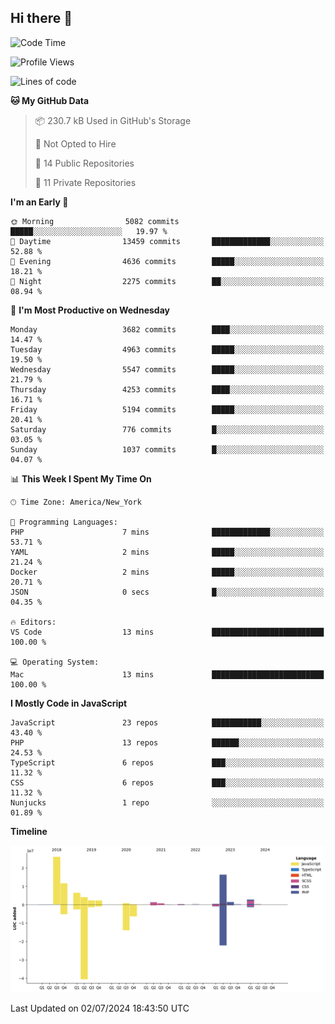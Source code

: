## Hi there 👋

<!--START_SECTION:waka-->
![Code Time](http://img.shields.io/badge/Code%20Time-235%20hrs%2024%20mins-blue)

![Profile Views](http://img.shields.io/badge/Profile%20Views-0-blue)

![Lines of code](https://img.shields.io/badge/From%20Hello%20World%20I%27ve%20Written-77.3%20million%20lines%20of%20code-blue)

**🐱 My GitHub Data** 

> 📦 230.7 kB Used in GitHub's Storage 
 > 
> 🚫 Not Opted to Hire
 > 
> 📜 14 Public Repositories 
 > 
> 🔑 11 Private Repositories 
 > 
**I'm an Early 🐤** 

```text
🌞 Morning                5082 commits        █████░░░░░░░░░░░░░░░░░░░░   19.97 % 
🌆 Daytime                13459 commits       █████████████░░░░░░░░░░░░   52.88 % 
🌃 Evening                4636 commits        █████░░░░░░░░░░░░░░░░░░░░   18.21 % 
🌙 Night                  2275 commits        ██░░░░░░░░░░░░░░░░░░░░░░░   08.94 % 
```
📅 **I'm Most Productive on Wednesday** 

```text
Monday                   3682 commits        ████░░░░░░░░░░░░░░░░░░░░░   14.47 % 
Tuesday                  4963 commits        █████░░░░░░░░░░░░░░░░░░░░   19.50 % 
Wednesday                5547 commits        █████░░░░░░░░░░░░░░░░░░░░   21.79 % 
Thursday                 4253 commits        ████░░░░░░░░░░░░░░░░░░░░░   16.71 % 
Friday                   5194 commits        █████░░░░░░░░░░░░░░░░░░░░   20.41 % 
Saturday                 776 commits         █░░░░░░░░░░░░░░░░░░░░░░░░   03.05 % 
Sunday                   1037 commits        █░░░░░░░░░░░░░░░░░░░░░░░░   04.07 % 
```


📊 **This Week I Spent My Time On** 

```text
🕑︎ Time Zone: America/New_York

💬 Programming Languages: 
PHP                      7 mins              █████████████░░░░░░░░░░░░   53.71 % 
YAML                     2 mins              █████░░░░░░░░░░░░░░░░░░░░   21.24 % 
Docker                   2 mins              █████░░░░░░░░░░░░░░░░░░░░   20.71 % 
JSON                     0 secs              █░░░░░░░░░░░░░░░░░░░░░░░░   04.35 % 

🔥 Editors: 
VS Code                  13 mins             █████████████████████████   100.00 % 

💻 Operating System: 
Mac                      13 mins             █████████████████████████   100.00 % 
```

**I Mostly Code in JavaScript** 

```text
JavaScript               23 repos            ███████████░░░░░░░░░░░░░░   43.40 % 
PHP                      13 repos            ██████░░░░░░░░░░░░░░░░░░░   24.53 % 
TypeScript               6 repos             ███░░░░░░░░░░░░░░░░░░░░░░   11.32 % 
CSS                      6 repos             ███░░░░░░░░░░░░░░░░░░░░░░   11.32 % 
Nunjucks                 1 repo              ░░░░░░░░░░░░░░░░░░░░░░░░░   01.89 % 
```



**Timeline**

![Lines of Code chart](https://raw.githubusercontent.com/wilbertcaba/wilbertcaba/main/assets/bar_graph.png)


 Last Updated on 02/07/2024 18:43:50 UTC
<!--END_SECTION:waka-->

<!--
**wilbertcaba/wilbertcaba** is a ✨ _special_ ✨ repository because its `README.md` (this file) appears on your GitHub profile.

Here are some ideas to get you started:

- 🔭 I’m currently working on ...
- 🌱 I’m currently learning ...
- 👯 I’m looking to collaborate on ...
- 🤔 I’m looking for help with ...
- 💬 Ask me about ...
- 📫 How to reach me: ...
- 😄 Pronouns: ...
- ⚡ Fun fact: ...
-->
